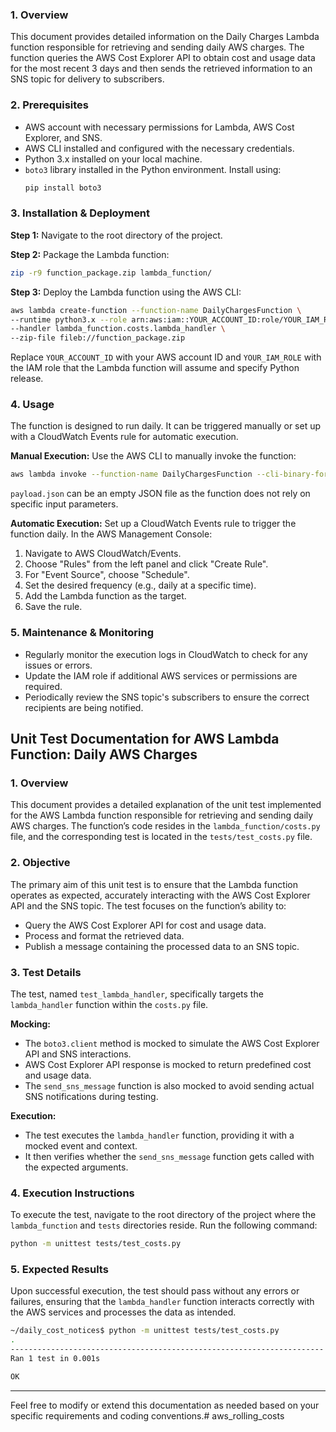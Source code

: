 
### **1. Overview**

This document provides detailed information on the Daily Charges Lambda function responsible for retrieving and sending daily AWS charges. The function queries the AWS Cost Explorer API to obtain cost and usage data for the most recent 3 days and then sends the retrieved information to an SNS topic for delivery to subscribers.

### **2. Prerequisites**

- AWS account with necessary permissions for Lambda, AWS Cost Explorer, and SNS.
- AWS CLI installed and configured with the necessary credentials.
- Python 3.x installed on your local machine.
- `boto3` library installed in the Python environment. Install using:
  ```bash
  pip install boto3
  ```

### **3. Installation & Deployment**

**Step 1:** Navigate to the root directory of the project.

**Step 2:** Package the Lambda function:

```bash
zip -r9 function_package.zip lambda_function/
```

**Step 3:** Deploy the Lambda function using the AWS CLI:

```bash
aws lambda create-function --function-name DailyChargesFunction \
--runtime python3.x --role arn:aws:iam::YOUR_ACCOUNT_ID:role/YOUR_IAM_ROLE \
--handler lambda_function.costs.lambda_handler \
--zip-file fileb://function_package.zip
```
Replace `YOUR_ACCOUNT_ID` with your AWS account ID and `YOUR_IAM_ROLE` with the IAM role that the Lambda function will assume and specify Python release.

### **4. Usage**

The function is designed to run daily. It can be triggered manually or set up with a CloudWatch Events rule for automatic execution.

**Manual Execution:**
Use the AWS CLI to manually invoke the function:

```bash
aws lambda invoke --function-name DailyChargesFunction --cli-binary-format raw-in-base64-out --payload fileb://payload.json outputfile.txt
```

`payload.json` can be an empty JSON file as the function does not rely on specific input parameters.

**Automatic Execution:**
Set up a CloudWatch Events rule to trigger the function daily. In the AWS Management Console:
1. Navigate to AWS CloudWatch/Events.
2. Choose "Rules" from the left panel and click "Create Rule".
3. For "Event Source", choose "Schedule".
4. Set the desired frequency (e.g., daily at a specific time).
5. Add the Lambda function as the target.
6. Save the rule.

### **5. Maintenance & Monitoring**

- Regularly monitor the execution logs in CloudWatch to check for any issues or errors.
- Update the IAM role if additional AWS services or permissions are required.
- Periodically review the SNS topic's subscribers to ensure the correct recipients are being notified.


## **Unit Test Documentation for AWS Lambda Function: Daily AWS Charges**

### **1. Overview**

This document provides a detailed explanation of the unit test implemented for the AWS Lambda function responsible for retrieving and sending daily AWS charges. The function’s code resides in the `lambda_function/costs.py` file, and the corresponding test is located in the `tests/test_costs.py` file.

### **2. Objective**

The primary aim of this unit test is to ensure that the Lambda function operates as expected, accurately interacting with the AWS Cost Explorer API and the SNS topic. The test focuses on the function’s ability to:
- Query the AWS Cost Explorer API for cost and usage data.
- Process and format the retrieved data.
- Publish a message containing the processed data to an SNS topic.

### **3. Test Details**

The test, named `test_lambda_handler`, specifically targets the `lambda_handler` function within the `costs.py` file.

**Mocking:**
- The `boto3.client` method is mocked to simulate the AWS Cost Explorer API and SNS interactions.
- AWS Cost Explorer API response is mocked to return predefined cost and usage data.
- The `send_sns_message` function is also mocked to avoid sending actual SNS notifications during testing.

**Execution:**
- The test executes the `lambda_handler` function, providing it with a mocked event and context.
- It then verifies whether the `send_sns_message` function gets called with the expected arguments.

### **4. Execution Instructions**

To execute the test, navigate to the root directory of the project where the `lambda_function` and `tests` directories reside. Run the following command:

```bash
python -m unittest tests/test_costs.py
```

### **5. Expected Results**

Upon successful execution, the test should pass without any errors or failures, ensuring that the `lambda_handler` function interacts correctly with the AWS services and processes the data as intended.

```bash
~/daily_cost_notices$ python -m unittest tests/test_costs.py
.
----------------------------------------------------------------------
Ran 1 test in 0.001s

OK
```
---

Feel free to modify or extend this documentation as needed based on your specific requirements and coding conventions.# aws_rolling_costs
